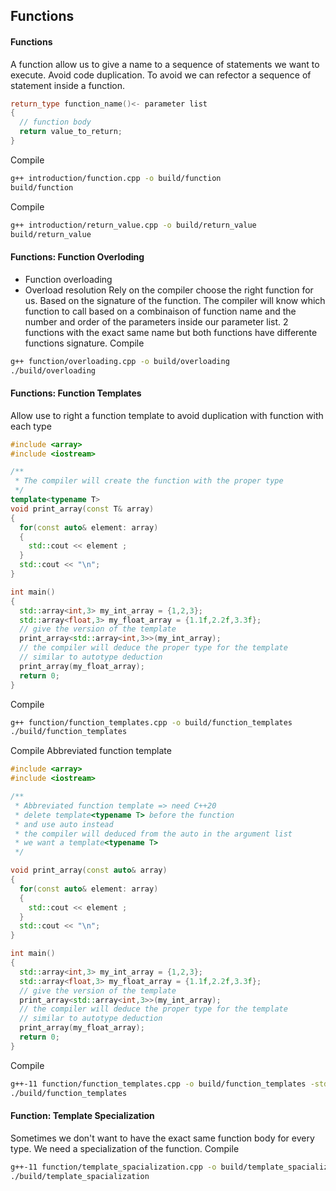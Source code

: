 ## Functions
#### Functions
A function allow us to give a name to a sequence of statements we want to execute.
Avoid code duplication. To avoid we can refector a sequence of statement inside a function.
```cpp
return_type function_name()<- parameter list
{
  // function body
  return value_to_return;
}
```
Compile
```bash
g++ introduction/function.cpp -o build/function
build/function
```

Compile
```bash
g++ introduction/return_value.cpp -o build/return_value
build/return_value
```
#### Functions: Function Overloding
- Function overloading
- Overload resolution
Rely on the compiler choose the right function for us.
Based on the signature of the function. The compiler will know which function to call based on a combinaison of function name and the number and order of the parameters inside our parameter list.
2 functions with the exact same name but both functions have differente functions signature.
Compile
```bash
g++ function/overloading.cpp -o build/overloading
./build/overloading
```
#### Functions: Function Templates
Allow use to right a function template to avoid duplication with function with each type
```cpp
#include <array>
#include <iostream>

/**
 * The compiler will create the function with the proper type
 */
template<typename T>
void print_array(const T& array)
{
  for(const auto& element: array)
  {
    std::cout << element ;
  }
  std::cout << "\n";
}

int main()
{
  std::array<int,3> my_int_array = {1,2,3};
  std::array<float,3> my_float_array = {1.1f,2.2f,3.3f};
  // give the version of the template
  print_array<std::array<int,3>>(my_int_array);
  // the compiler will deduce the proper type for the template
  // similar to autotype deduction
  print_array(my_float_array);
  return 0;
}
```
Compile
```bash
g++ function/function_templates.cpp -o build/function_templates
./build/function_templates
```
Compile Abbreviated function template
```cpp
#include <array>
#include <iostream>

/**
 * Abbreviated function template => need C++20
 * delete template<typename T> before the function
 * and use auto instead
 * the compiler will deduced from the auto in the argument list 
 * we want a template<typename T>
 */

void print_array(const auto& array)
{
  for(const auto& element: array)
  {
    std::cout << element ;
  }
  std::cout << "\n";
}

int main()
{
  std::array<int,3> my_int_array = {1,2,3};
  std::array<float,3> my_float_array = {1.1f,2.2f,3.3f};
  // give the version of the template
  print_array<std::array<int,3>>(my_int_array);
  // the compiler will deduce the proper type for the template
  // similar to autotype deduction
  print_array(my_float_array);
  return 0;
}
```
Compile
```bash
g++-11 function/function_templates.cpp -o build/function_templates -std=c++20
./build/function_templates
```
#### Function: Template Specialization
Sometimes we don't want to have the exact same function body for every type.
We need a specialization of the function.
Compile
```bash
g++-11 function/template_spacialization.cpp -o build/template_spacialization -std=c++20
./build/template_spacialization
```